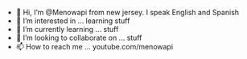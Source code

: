 - 👋 Hi, I’m @Menowapi from new jersey. I speak English and Spanish 
- 👀 I’m interested in ... learning stuff
- 🌱 I’m currently learning ... stuff 
- 💞️ I’m looking to collaborate on ... stuff
- 📫 How to reach me ... youtube.com/menowapi 

<!---
Menowapi/Menowapi is a ✨ special ✨ repository because its `README.md` (this file) appears on your GitHub profile.
You can click the Preview link to take a look at your changes.
--->
